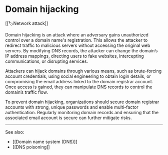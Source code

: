 
# Domain hijacking

[[🏷️Network attack]]

Domain hijacking is an attack where an adversary gains unauthorized control over a domain name's registration. This allows the attacker to redirect traffic to malicious servers without accessing the original web servers. By modifying DNS records, the attacker can change the domain’s IP address mappings, directing users to fake websites, intercepting communications, or disrupting services.

Attackers can hijack domains through various means, such as brute-forcing account credentials, using social engineering to obtain login details, or compromising the email address linked to the domain registrar account. Once access is gained, they can manipulate DNS records to control the domain’s traffic flow.

To prevent domain hijacking, organizations should secure domain registrar accounts with strong, unique passwords and enable multi-factor authentication. Regularly monitoring domain records and ensuring that the associated email account is secure can further mitigate risks.

---

See also:

- [[Domain name system (DNS)]]
- [[DNS poisoning]]